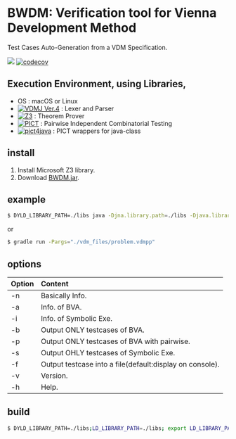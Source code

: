 # BWDM: Verification tool for Vienna Development Method
Test Cases Auto-Generation from a VDM Specification.

[![](https://img.shields.io/badge/GitHub%20Actions-enable-brightgreen.svg?logo=github)](https://github.com/korosuke613/BWDM/actions) [![codecov](https://codecov.io/gh/korosuke613/BWDM/branch/master/graph/badge.svg)](https://codecov.io/gh/korosuke613/BWDM)

## Execution Environment, using Libraries,
* OS : macOS or Linux
* [![VDMJ Ver.4](https://img.shields.io/badge/VDMJ-4-orange.svg)](https://github.com/nickbattle/vdmj.git) : Lexer and Parser
* [![Z3](https://img.shields.io/badge/Z3-4.6-blue.svg)](https://github.com/Z3Prover/z3) : Theorem Prover
* [![PICT](https://img.shields.io/badge/PICT-e7b0ef-yellow.svg)](https://github.com/Microsoft/pict) : Pairwise Independent Combinatorial Testing
* [![pict4java](https://img.shields.io/badge/pict4java-1.0-yellowgreen.svg)](https://github.com/korosuke613/pict4java) : PICT wrappers for java-class

## install
1. Install Microsoft Z3 library.
2. Download [BWDM.jar](https://github.com/korosuke613/BWDM/releases).


## example

```bash
$ DYLD_LIBRARY_PATH=./libs java -Djna.library.path=./libs -Djava.library.path=./libs -jar BWDM.jar ./vdm_files/probrem.vdmpp -n -a -i -s -b -p -d
```

or

```bash
$ gradle run -Pargs="./vdm_files/problem.vdmpp" 
```

## options

| Option | Content |
| --- |:---|
| -n | Basically Info. |
| -a | Info. of BVA. |
| -i | Info. of Symbolic Exe.  |
| -b | Output ONLY testcases of BVA. |
| -p | Output ONLY testcases of BVA with pairwise. |
| -s | Output OHLY testcases of Symbolic Exe. |
| -f | Output testcase into a file(default:display on console).|
| -v | Version. |
| -h | Help. |


## build

```bash
$ DYLD_LIBRARY_PATH=./libs;LD_LIBRARY_PATH=./libs; export LD_LIBRARY_PATH; gradle jar
```
